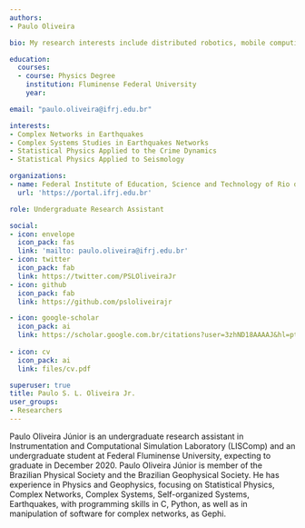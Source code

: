 ```yaml
---
authors: 
- Paulo Oliveira

bio: My research interests include distributed robotics, mobile computing and programmable matter.

education:
  courses:
  - course: Physics Degree
    institution: Fluminense Federal University
    year:

email: "paulo.oliveira@ifrj.edu.br"

interests:
- Complex Networks in Earthquakes
- Complex Systems Studies in Earthquakes Networks
- Statistical Physics Applied to the Crime Dynamics
- Statistical Physics Applied to Seismology

organizations:
- name: Federal Institute of Education, Science and Technology of Rio de Janeiro
  url: 'https://portal.ifrj.edu.br'

role: Undergraduate Research Assistant

social:
- icon: envelope
  icon_pack: fas
  link: 'mailto: paulo.oliveira@ifrj.edu.br'
- icon: twitter
  icon_pack: fab
  link: https://twitter.com/PSLOliveiraJr
- icon: github
  icon_pack: fab
  link: https://github.com/psloliveirajr

- icon: google-scholar
  icon_pack: ai
  link: https://scholar.google.com.br/citations?user=3zhND18AAAAJ&hl=pt-BR&authuser=1
  
- icon: cv
  icon_pack: ai
  link: files/cv.pdf

superuser: true
title: Paulo S. L. Oliveira Jr.
user_groups:
- Researchers
---
```


Paulo Oliveira Júnior is an undergraduate research assistant in Instrumentation and Computational Simulation Laboratory (LISComp) and an undergraduate student at Federal Fluminense University, expecting to graduate in December 2020. Paulo Oliveira Júnior is member of the Brazilian Physical Society and the Brazilian Geophysical Society. He has experience in Physics and Geophysics, focusing on Statistical Physics, Complex Networks, Complex Systems, Self-organized Systems, Earthquakes, with programming skills in C, Python, as well as in manipulation of software for complex networks, as Gephi.